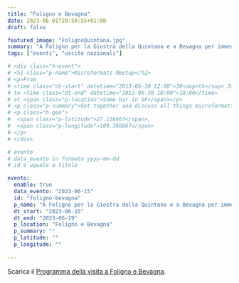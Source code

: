 ```yaml
---
title: "Foligno e Bevagna"
date: 2023-06-01T20:59:55+01:00
draft: false

featured_image: "FolignoQuintana.jpg"
summary: "A Foligno per la Giostra della Quintana e a Bevagna per immergerci nel Medio Evo ..."
tags: ["eventi", "uscite nazionali"]

# <div class="h-event">
# <h1 class="p-name">Microformats Meetup</h1>
# <p>From 
# <time class="dt-start" datetime="2013-06-30 12:00">30<sup>th</sup> June 2013, 12:00</time>
# to <time class="dt-end" datetime="2013-06-30 18:00">18:00</time>
# at <span class="p-location">Some bar in SF</span></p>
# <p class="p-summary">Get together and discuss all things microformats-related.</p>
# <p class="h-geo">
#  <span class="p-latitude">27.116667</span>,
#  <span class="p-longitude">109.366667</span>
# </p>
# </div>

# evento 
# data_evento in formato yyyy-mm-dd
# id è uguale a titolo

evento:
  enable: true
  data_evento: "2023-06-15"
  id: "foligno-bevagna"
  p_name: "A Foligno per la Giostra della Quintana e a Bevagna per immergerci nel Medio Evo ..."
  dt_start: "2023-06-15"
  dt_end: "2023-06-19"
  p_location: "Foligno e Bevagna"
  p_summary: ""
  p_latitude: ""
  p_longitude: ""
  
---
```


Scarica  il [Programma della visita a Foligno e Bevagna](ProgrammaFolignoBevagna.pdf).